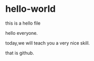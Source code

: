 # hello-world
this is a  hello file

hello everyone.

today,we will teach you a very nice skill. 

that is github.
